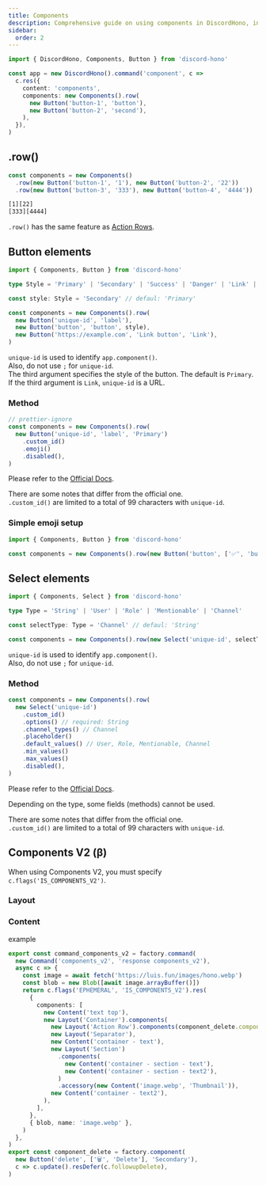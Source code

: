 ```yaml
---
title: Components
description: Comprehensive guide on using components in DiscordHono, including buttons, select elements, and customizations like styles, emojis, and select options.
sidebar:
  order: 2
---
```


```ts "Components" "Button"
import { DiscordHono, Components, Button } from 'discord-hono'

const app = new DiscordHono().command('component', c =>
  c.res({
    content: 'components',
    components: new Components().row(
      new Button('button-1', 'button'),
      new Button('button-2', 'second'),
    ),
  }),
)
```

## .row()

```ts "row"
const components = new Components()
  .row(new Button('button-1', '1'), new Button('button-2', '22'))
  .row(new Button('button-3', '333'), new Button('button-4', '4444'))
```

```bash title="Discord Bot Components Response"
[1][22]
[333][4444]
```

`.row()` has the same feature as [Action Rows](https://discord.com/developers/docs/interactions/message-components#action-rows).

## Button elements

```ts "Button"
import { Components, Button } from 'discord-hono'

type Style = 'Primary' | 'Secondary' | 'Success' | 'Danger' | 'Link' | 'SKU'

const style: Style = 'Secondary' // defaul: 'Primary'

const components = new Components().row(
  new Button('unique-id', 'label'),
  new Button('button', 'button', style),
  new Button('https://example.com', 'Link button', 'Link'),
)
```

`unique-id` is used to identify `app.component()`.  
Also, do not use `;` for `unique-id`.  
The third argument specifies the style of the button. The default is `Primary`.  
If the third argument is `Link`, `unique-id` is a URL.

### Method

```ts
// prettier-ignore
const components = new Components().row(
  new Button('unique-id', 'label', 'Primary')
    .custom_id()
    .emoji()
    .disabled(),
)
```

Please refer to the [Official Docs](https://discord.com/developers/docs/interactions/message-components#button-object).

There are some notes that differ from the official one.  
`.custom_id()` are limited to a total of 99 characters with `unique-id`.

### Simple emoji setup

```ts
import { Components, Button } from 'discord-hono'

const components = new Components().row(new Button('button', ['✅', 'button']))
```

## Select elements

```ts "Select"
import { Components, Select } from 'discord-hono'

type Type = 'String' | 'User' | 'Role' | 'Mentionable' | 'Channel'

const selectType: Type = 'Channel' // defaul: 'String'

const components = new Components().row(new Select('unique-id', selectType))
```

`unique-id` is used to identify `app.component()`.  
Also, do not use `;` for `unique-id`.

### Method

```ts
const components = new Components().row(
  new Select('unique-id')
    .custom_id()
    .options() // required: String
    .channel_types() // Channel
    .placeholder()
    .default_values() // User, Role, Mentionable, Channel
    .min_values()
    .max_values()
    .disabled(),
)
```

Please refer to the [Official Docs](https://discord.com/developers/docs/interactions/message-components#select-menu-object).

Depending on the type, some fields (methods) cannot be used.

There are some notes that differ from the official one.  
`.custom_id()` are limited to a total of 99 characters with `unique-id`.

## Components V2 (β)

When using Components V2, you must specify `c.flags('IS_COMPONENTS_V2')`.

### Layout

### Content

example

```ts
export const command_components_v2 = factory.command(
  new Command('components_v2', 'response components_v2'),
  async c => {
    const image = await fetch('https://luis.fun/images/hono.webp')
    const blob = new Blob([await image.arrayBuffer()])
    return c.flags('EPHEMERAL', 'IS_COMPONENTS_V2').res(
      {
        components: [
          new Content('text top'),
          new Layout('Container').components(
            new Layout('Action Row').components(component_delete.component),
            new Layout('Separator'),
            new Content('container - text'),
            new Layout('Section')
              .components(
                new Content('container - section - text'),
                new Content('container - section - text2'),
              )
              .accessory(new Content('image.webp', 'Thumbnail')),
            new Content('container - text2'),
          ),
        ],
      },
      { blob, name: 'image.webp' },
    )
  },
)
export const component_delete = factory.component(
  new Button('delete', ['🗑️', 'Delete'], 'Secondary'),
  c => c.update().resDefer(c.followupDelete),
)
```

